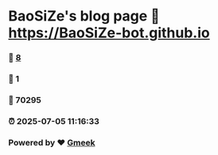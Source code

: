 # BaoSiZe's blog page :link: https://BaoSiZe-bot.github.io 
### :page_facing_up: [8](https://BaoSiZe-bot.github.io/tag.html) 
### :speech_balloon: 1 
### :hibiscus: 70295 
### :alarm_clock: 2025-07-05 11:16:33 
### Powered by :heart: [Gmeek](https://github.com/Meekdai/Gmeek)
